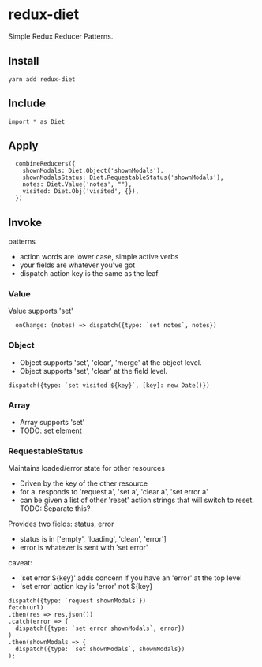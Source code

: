 # redux-diet
Simple Redux Reducer Patterns.

## Install

```yarn add redux-diet```

## Include

```import * as Diet```

## Apply

```
  combineReducers({
    shownModals: Diet.Object('shownModals'),
    shownModalsStatus: Diet.RequestableStatus('shownModals'),
    notes: Diet.Value('notes', ""),
    visited: Diet.Obj('visited', {}),
  })
```

## Invoke

patterns
 * action words are lower case, simple active verbs
 * your fields are whatever you've got
 * dispatch action key is the same as the leaf


### Value

Value supports 'set'
```
  onChange: (notes) => dispatch({type: `set notes`, notes})
```


### Object

* Object supports 'set', 'clear', 'merge' at the object level.
* Object supports 'set', 'clear' at the field level.


```
dispatch({type: `set visited ${key}`, [key]: new Date()})
```

### Array

* Array supports 'set'
* TODO: set element

### RequestableStatus

Maintains loaded/error state for other resources
* Driven by the key of the other resource
* for a. responds to 'request a', 'set a', 'clear a', 'set error a'
* can be given a list of other 'reset' action strings that will switch to reset. TODO: Separate this?

Provides two fields: status, error
* status is in ['empty', 'loading', 'clean', 'error']
* error is whatever is sent with 'set error'

caveat:
* 'set error ${key}' adds concern if you have an 'error' at the top level
* 'set error' action key is 'error' not ${key}

```
dispatch({type: `request shownModals`})
fetch(url)
.then(res => res.json())
.catch(error => {
  dispatch({type: `set error shownModals`, error})
)
.then(shownModals => {
  dispatch({type: `set shownModals`, shownModals})
);
```
